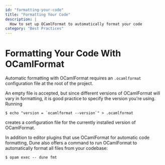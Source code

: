 ```yaml
---
id: "formatting-your-code"
title: "Formatting Your Code"
description: |
  How to set up OCamlFormat to automatically format your code
category: "Best Practices"
---
```


# Formatting Your Code With OCamlFormat

Automatic formatting with OCamlFormat requires an `.ocamlformat` configuration file at the root of the project.

An empty file is accepted, but since different versions of OCamlFormat will vary in formatting, it
is good practice to specify the version you're using. Running

```shell
$ echo "version = `ocamlformat --version`" > .ocamlformat
```

creates a configuration file for the currently installed version of OCamlFormat.

In addition to editor plugins that use OCamlFormat for automatic code formatting, Dune also offers a command to run OCamlFormat to automatically format all files from your codebase:

```shell
$ opam exec -- dune fmt
```